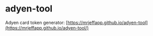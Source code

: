 # adyen-tool
Adyen card token generator: [https://mrjeffapp.github.io/adyen-tool](https://mrjeffapp.github.io/adyen-tool/)
